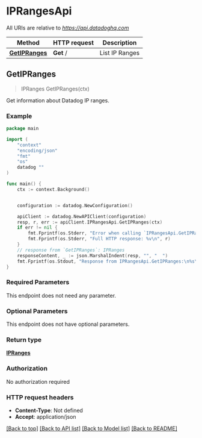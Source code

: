 # IPRangesApi

All URIs are relative to *https://api.datadoghq.com*

Method | HTTP request | Description
------ | ------------ | ------------
[**GetIPRanges**](IPRangesApi.md#GetIPRanges) | **Get** / | List IP Ranges



## GetIPRanges

> IPRanges GetIPRanges(ctx)

Get information about Datadog IP ranges.

### Example

```go
package main

import (
    "context"
    "encoding/json"
    "fmt"
    "os"
    datadog ""
)

func main() {
    ctx := context.Background()


    configuration := datadog.NewConfiguration()

    apiClient := datadog.NewAPIClient(configuration)
    resp, r, err := apiClient.IPRangesApi.GetIPRanges(ctx)
    if err != nil {
        fmt.Fprintf(os.Stderr, "Error when calling `IPRangesApi.GetIPRanges`: %v\n", err)
        fmt.Fprintf(os.Stderr, "Full HTTP response: %v\n", r)
    }
    // response from `GetIPRanges`: IPRanges
    responseContent, _ := json.MarshalIndent(resp, "", "  ")
    fmt.Fprintf(os.Stdout, "Response from IPRangesApi.GetIPRanges:\n%s\n", responseContent)
}
```

### Required Parameters

This endpoint does not need any parameter.


### Optional Parameters

This endpoint does not have optional parameters.


### Return type

[**IPRanges**](IPRanges.md)

### Authorization

No authorization required

### HTTP request headers

- **Content-Type**: Not defined
- **Accept**: application/json

[[Back to top]](#) [[Back to API list]](../README.md#documentation-for-api-endpoints)
[[Back to Model list]](../README.md#documentation-for-models)
[[Back to README]](../README.md)

